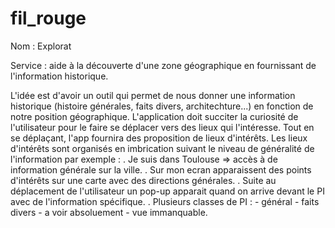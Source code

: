 # fil_rouge
Nom : Explorat

Service : aide à la découverte d'une zone géographique en fournissant de l'information historique.

L'idée est d'avoir un outil qui permet de nous donner une information historique (histoire générales, faits divers, architechture...) en fonction de notre position géographique.
L'application doit succiter la curiosité de l'utilisateur pour le faire se déplacer vers des lieux qui l'intéresse. 
Tout en se déplaçant, l'app fournira des proposition de lieux d'intérêts.
Les lieux d'intérêts sont organisés en imbrication suivant le niveau de généralité de l'information par exemple : 
  . Je suis dans Toulouse => accès à de information générale sur la ville.
  . Sur mon ecran apparaissent des points d'intérêts sur une carte avec des directions générales. 
  . Suite au déplacement de l'utilisateur un pop-up apparait quand on arrive devant le PI avec de l'information spécifique.
  . Plusieurs classes de PI :
      - général
      - faits divers
      - a voir absoluement
      - vue immanquable.
    


	
